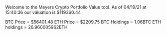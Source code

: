 Welcome to the Meyers Crypto Portfolio Value tool. 
As of 04/19/21 at 15:40:36 our valuation is $119360.44 

BTC Price = $56401.48
 ETH Price = $2209.75
BTC Holdings = 1.06BTC
 ETH holdings = 26.960005962ETH 
